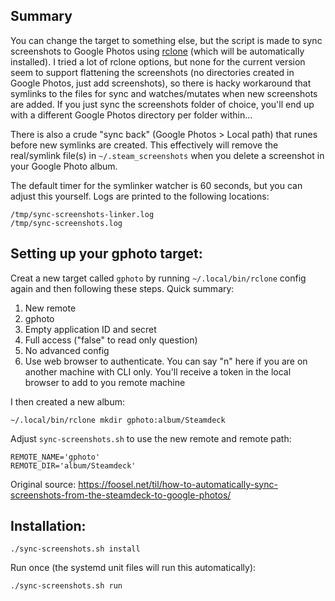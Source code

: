 
## Summary

You can change the target to something else, but the script is made to sync screenshots to Google Photos using [rclone](https://rclone.org/docs/) 
(which will be automatically installed). I tried a lot of rclone options, but none for the current version seem to support flattening the screenshots 
(no directories created in Google Photos, just add screenshots), so there is hacky workaround that symlinks to the files for sync and watches/mutates 
when new screenshots are added. If you just sync the screenshots folder of choice, you'll end up with a different Google Photos directory per folder within...

There is also a crude "sync back" (Google Photos > Local path) that runes before new symlinks are created. This effectively will remove the
real/symlink file(s) in `~/.steam_screenshots` when you delete a screenshot in your Google Photo album.

The default timer for the symlinker watcher is 60 seconds, but you can adjust this yourself. Logs are printed to the following locations:

```
/tmp/sync-screenshots-linker.log
/tmp/sync-screenshots.log
```

## Setting up your gphoto target:

Creat a new target called `gphoto` by running `~/.local/bin/rclone` config again and then following these steps. Quick summary:

1. New remote
1. gphoto
1. Empty application ID and secret
1. Full access ("false" to read only question)
1. No advanced config
1. Use web browser to authenticate. You can say "n" here if you are on another machine with CLI only. You'll receive a token in the local browser to add to you remote machine

I then created a new album:

```
~/.local/bin/rclone mkdir gphoto:album/Steamdeck
```

Adjust `sync-screenshots.sh` to use the new remote and remote path:
```
REMOTE_NAME='gphoto'
REMOTE_DIR='album/Steamdeck'
```

Original source: https://foosel.net/til/how-to-automatically-sync-screenshots-from-the-steamdeck-to-google-photos/

## Installation:
```
./sync-screenshots.sh install
```

Run once (the systemd unit files will run this automatically):
```
./sync-screenshots.sh run
```

